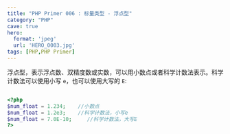 ```yaml
---
title: "PHP Primer 006 : 标量类型 - 浮点型"
category: "PHP"
cave: true
hero:
  format: 'jpeg'
  url: 'HERO_0003.jpg'
tags: [PHP,PHP Primer]
---
```

浮点型，表示浮点数、双精度数或实数，可以用小数点或者科学计数法表示。科学计数法可以使用小写 `e`，也可以使用大写的 `E`:

```php

<?php
$num_float = 1.234;    //小数点  
$num_float = 1.2e3;    //科学计数法，小写e  
$num_float = 7.0E-10;     //科学计数法，大写E  
?>

```






